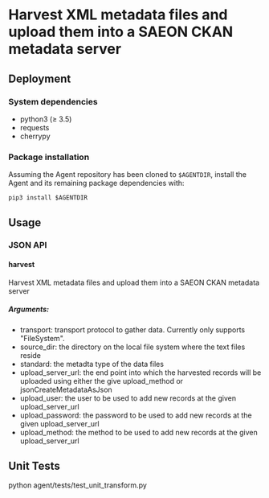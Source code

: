 # Harvest XML metadata files and upload them into a SAEON CKAN metadata server

## Deployment

### System dependencies
* python3 (&ge; 3.5)
* requests
* cherrypy

### Package installation
Assuming the Agent repository has been cloned to `$AGENTDIR`, install the Agent
and its remaining package dependencies with:

    pip3 install $AGENTDIR


## Usage

### JSON API
#### harvest
Harvest XML metadata files and upload them into a SAEON CKAN metadata server

##### Arguments:
* transport: transport protocol to gather data. Currently only supports "FileSystem".
* source_dir: the directory on the local file system where the text files reside
* standard: the metadta type of the data files
* upload_server_url: the end point into which the harvested records will be uploaded using either the give upload_method or jsonCreateMetadataAsJson
* upload_user: the user to be used to add new records at the given upload_server_url
* upload_password: the password to be used to add new records at the given upload_server_url
* upload_method: the method to be used to add new records at the given upload_server_url


## Unit Tests

python agent/tests/test_unit_transform.py

